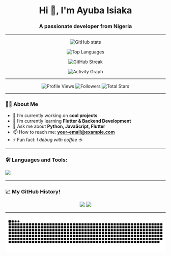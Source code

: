 <!-- Header -->
<h1 align="center">Hi 👋, I'm Ayuba Isiaka</h1>
<h3 align="center">A passionate developer from Nigeria</h3>

---

<!-- GitHub Stats -->
<p align="center">
  <img src="https://github-readme-stats.vercel.app/api?username=ayubaisiaka&show_icons=true&theme=radical" alt="GitHub stats" />
</p>

<!-- Most Used Languages -->
<p align="center">
  <img src="https://github-readme-stats.vercel.app/api/top-langs/?username=ayubaisiaka&layout=compact&theme=radical" alt="Top Languages" />
</p>

<!-- GitHub Streak -->
<p align="center">
  <img src="https://streak-stats.demolab.com?user=ayubaisiaka&theme=radical&hide_border=true" alt="GitHub Streak" />
</p>

<!-- Activity Graph -->
<p align="center">
  <img src="https://github-readme-activity-graph.vercel.app/graph?username=ayubaisiaka&theme=dracula" alt="Activity Graph" />
</p>

---

<!-- Badges -->
<p align="center">
  <img src="https://komarev.com/ghpvc/?username=ayubaisiaka&color=blue" alt="Profile Views" />
  <img src="https://img.shields.io/github/followers/ayubaisiaka?label=Followers" alt="Followers" />
  <img src="https://img.shields.io/github/stars/ayubaisiaka?label=Stars" alt="Total Stars" />
</p>

---

<!-- About Me -->
### 🧑‍💻 About Me
- 🔭 I’m currently working on **cool projects**
- 🌱 I’m currently learning **Flutter & Backend Development**
- 💬 Ask me about **Python, JavaScript, Flutter**
- 📫 How to reach me: **your-email@example.com**
- ⚡ Fun fact: *I debug with coffee ☕*

---

### 🛠️ Languages and Tools:
<p>
  <img src="https://skillicons.dev/icons?i=python,javascript,html,css,flutter,dart,git,github,vscode" />
</p>

---

### 📈 My GitHub History!
<p align="center">
  <img src="https://github-profile-summary-cards.vercel.app/api/cards/stats?username=ayubaisiaka&theme=radical" />
  <img src="https://github-profile-summary-cards.vercel.app/api/cards/repos-per-language?username=ayubaisiaka&theme=radical" />
</p>

---

<!-- Snake Animation -->
<p align="center">
<picture>
  <source media="(prefers-color-scheme: dark)" srcset="https://raw.githubusercontent.com/platane/snk/output/github-contribution-grid-snake-dark.svg" />
  <source media="(prefers-color-scheme: light)" srcset="https://raw.githubusercontent.com/platane/snk/output/github-contribution-grid-snake.svg" />
  <img alt="github contribution grid snake animation" src="https://raw.githubusercontent.com/platane/snk/output/github-contribution-grid-snake.svg" />
</picture>
</p>
